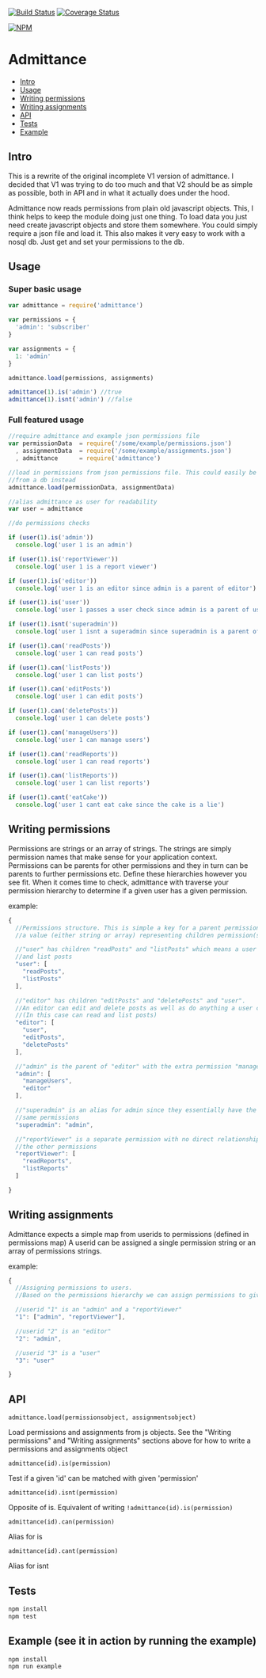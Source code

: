 [![Build Status](https://travis-ci.org/digitalsadhu/admittance.png?branch=master)](https://travis-ci.org/digitalsadhu/admittance) [![Coverage Status](https://coveralls.io/repos/digitalsadhu/admittance/badge.png)](https://coveralls.io/r/digitalsadhu/admittance)

[![NPM](https://nodei.co/npm/admittance.png?compact=true)](https://nodei.co/npm/admittance/)

# Admittance

* <a href="#intro">Intro</a>
* <a href="#usage">Usage</a>
* <a href="#writing-permissions">Writing permissions</a>
* <a href="#writing-assignments">Writing assignments</a>
* <a href="#api">API</a>
* <a href="#tests">Tests</a>
* <a href="#example">Example</a>

<a name="intro"></a>
## Intro

This is a rewrite of the original incomplete V1 version of admittance. I decided that V1 was trying to do too much and that V2 should be as simple as possible, both in API and in what it actually does under the hood.

Admittance now reads permissions from plain old javascript objects. This, I think helps to keep the module doing just one thing. To load data you just need create javascript objects and store them somewhere. You could simply require a json file and load it. This also makes it very easy to work with a nosql db. Just get and set your permissions to the db.

<a name="usage"></a>
## Usage

### Super basic usage

```js
var admittance = require('admittance')

var permissions = {
  'admin': 'subscriber'
}

var assignments = {
  1: 'admin'
}

admittance.load(permissions, assignments)

admittance(1).is('admin') //true
admittance(1).isnt('admin') //false
```

### Full featured usage

```js
//require admittance and example json permissions file
var permissionData  = require('/some/example/permissions.json')
  , assignmentData  = require('/some/example/assignments.json')
  , admittance      = require('admittance')

//load in permissions from json permissions file. This could easily be loaded
//from a db instead
admittance.load(permissionData, assignmentData)

//alias admittance as user for readability
var user = admittance

//do permissions checks

if (user(1).is('admin'))
  console.log('user 1 is an admin')

if (user(1).is('reportViewer'))
  console.log('user 1 is a report viewer')

if (user(1).is('editor'))
  console.log('user 1 is an editor since admin is a parent of editor')

if (user(1).is('user'))
  console.log('user 1 passes a user check since admin is a parent of user')

if (user(1).isnt('superadmin'))
  console.log('user 1 isnt a superadmin since superadmin is a parent of admin')

if (user(1).can('readPosts'))
  console.log('user 1 can read posts')

if (user(1).can('listPosts'))
  console.log('user 1 can list posts')

if (user(1).can('editPosts'))
  console.log('user 1 can edit posts')

if (user(1).can('deletePosts'))
  console.log('user 1 can delete posts')

if (user(1).can('manageUsers'))
  console.log('user 1 can manage users')

if (user(1).can('readReports'))
  console.log('user 1 can read reports')

if (user(1).can('listReports'))
  console.log('user 1 can list reports')

if (user(1).cant('eatCake'))
  console.log('user 1 cant eat cake since the cake is a lie')
```

<a name="writing-permissions"></a>
## Writing permissions

Permissions are strings or an array of strings. The strings are simply permission names that make sense for your application context. Permissions can be parents for other permissions and they in turn
can be parents to further permissions etc. Define these hierarchies however you see fit.
When it comes time to check, admittance with traverse your permission hierarchy to determine
if a given user has a given permission.

example:

```js
{
  //Permissions structure. This is simple a key for a parent permission and
  //a value (either string or array) representing children permission(s)

  //"user" has children "readPosts" and "listPosts" which means a user can read
  //and list posts
  "user": [
    "readPosts",
    "listPosts"
  ],

  //"editor" has children "editPosts" and "deletePosts" and "user".
  //An editor can edit and delete posts as well as do anything a user can.
  //(In this case can read and list posts)
  "editor": [
    "user",
    "editPosts",
    "deletePosts"
  ],

  //"admin" is the parent of "editor" with the extra permission "manageUsers"
  "admin": [
    "manageUsers",
    "editor"
  ],

  //"superadmin" is an alias for admin since they essentially have the exact
  //same permissions
  "superadmin": "admin",

  //"reportViewer" is a separate permission with no direct relationship to
  //the other permissions
  "reportViewer": [
    "readReports",
    "listReports"
  ]

}
```

<a name="writing-assignments"></a>
## Writing assignments

Admittance expects a simple map from userids to permissions (defined in permissions map)
A userid can be assigned a single permission string or an array of permissions strings.

example:

```js
{
  //Assigning permissions to users.
  //Based on the permissions hierarchy we can assign permissions to given user ids

  //userid "1" is an "admin" and a "reportViewer"
  "1": ["admin", "reportViewer"],

  //userid "2" is an "editor"
  "2": "admin",

  //userid "3" is a "user"
  "3": "user"

}
```
<a name="api"></a>
## API

`admittance.load(permissionsobject, assignmentsobject)`

Load permissions and assignments from js objects. See the "Writing permissions" 
and "Writing assignments" sections above
for how to write a permissions and assignments object

`admittance(id).is(permission)`

Test if a given 'id' can be matched with given 'permission'

`admittance(id).isnt(permission)`

Opposite of is. Equivalent of writing `!admittance(id).is(permission)`

`admittance(id).can(permission)`

Alias for is

`admittance(id).cant(permission)`

Alias for isnt

<a name="tests"></a>
## Tests

```js
npm install
npm test
```

<a name="example"></a>
## Example (see it in action by running the example)

```js
npm install
npm run example
```
